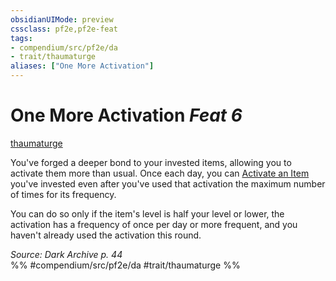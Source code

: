 ```yaml
---
obsidianUIMode: preview
cssclass: pf2e,pf2e-feat
tags:
- compendium/src/pf2e/da
- trait/thaumaturge
aliases: ["One More Activation"]
---
```

# One More Activation  *Feat 6*  
[thaumaturge](../../Rules/traits/thaumaturge-da.md)  


You've forged a deeper bond to your invested items, allowing you to activate them more than usual. Once each day, you can [Activate an Item](../../Rules/actions/activate-an-item.md) you've invested even after you've used that activation the maximum number of times for its frequency.

You can do so only if the item's level is half your level or lower, the activation has a frequency of once per day or more frequent, and you haven't already used the activation this round.

*Source: Dark Archive p. 44*  
%% #compendium/src/pf2e/da #trait/thaumaturge %%